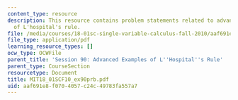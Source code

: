 ```yaml
---
content_type: resource
description: This resource contains problem statements related to advanced examples
  of L'hospital's rule.
file: /media/courses/18-01sc-single-variable-calculus-fall-2010/aaf691e8f0704057c24c49783fa557a7_MIT18_01SCF10_ex90prb.pdf
file_type: application/pdf
learning_resource_types: []
ocw_type: OCWFile
parent_title: 'Session 90: Advanced Examples of L''Hospital''s Rule'
parent_type: CourseSection
resourcetype: Document
title: MIT18_01SCF10_ex90prb.pdf
uid: aaf691e8-f070-4057-c24c-49783fa557a7
---
```

